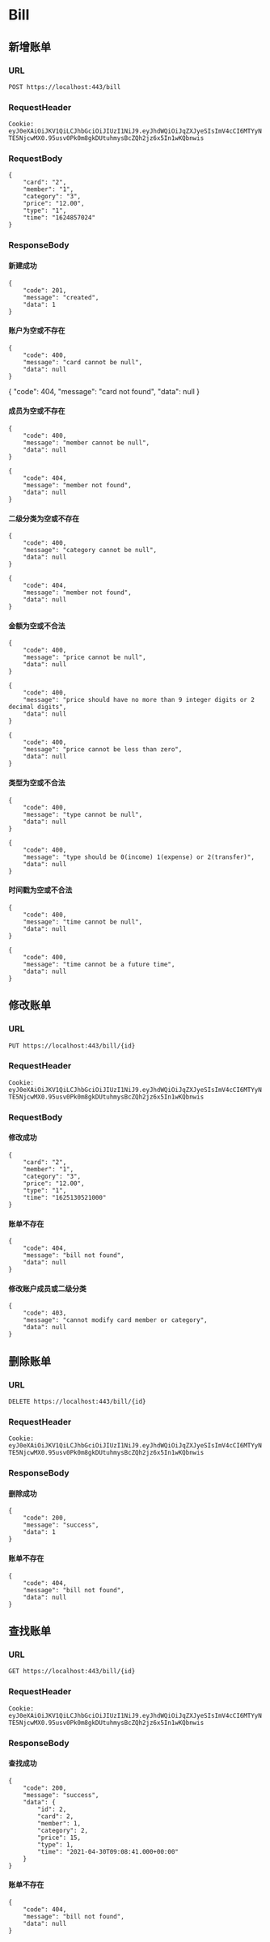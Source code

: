 # Bill

## 新增账单

### URL

`POST https://localhost:443/bill`

### RequestHeader

`Cookie: eyJ0eXAiOiJKV1QiLCJhbGciOiJIUzI1NiJ9.eyJhdWQiOiJqZXJyeSIsImV4cCI6MTYyNTE5NjcwMX0.95usv0Pk0m8gkDUtuhmysBcZQh2jz6x5In1wKQbnwis`

### RequestBody

```
{
    "card": "2",
    "member": "1",
    "category": "3",
    "price": "12.00",
    "type": "1",
    "time": "1624857024"
}
```

### ResponseBody

#### 新建成功

```
{
    "code": 201,
    "message": "created",
    "data": 1
}
```

#### 账户为空或不存在

```
{
    "code": 400,
    "message": "card cannot be null",
    "data": null
}
```

{
    "code": 404,
    "message": "card not found",
    "data": null
}

#### 成员为空或不存在

```
{
    "code": 400,
    "message": "member cannot be null",
    "data": null
}
```

```
{
    "code": 404,
    "message": "member not found",
    "data": null
}
```

#### 二级分类为空或不存在

```
{
    "code": 400,
    "message": "category cannot be null",
    "data": null
}
```

```
{
    "code": 404,
    "message": "member not found",
    "data": null
}
```

#### 金额为空或不合法

```
{
    "code": 400,
    "message": "price cannot be null",
    "data": null
}
```

```
{
    "code": 400,
    "message": "price should have no more than 9 integer digits or 2 decimal digits",
    "data": null
}
```

```
{
    "code": 400,
    "message": "price cannot be less than zero",
    "data": null
}
```

#### 类型为空或不合法

```
{
    "code": 400,
    "message": "type cannot be null",
    "data": null
}
```

```
{
    "code": 400,
    "message": "type should be 0(income) 1(expense) or 2(transfer)",
    "data": null
}
```

#### 时间戳为空或不合法

```
{
    "code": 400,
    "message": "time cannot be null",
    "data": null
}
```

```
{
    "code": 400,
    "message": "time cannot be a future time",
    "data": null
}
```

## 修改账单

### URL

`PUT https://localhost:443/bill/{id}`

### RequestHeader

`Cookie: eyJ0eXAiOiJKV1QiLCJhbGciOiJIUzI1NiJ9.eyJhdWQiOiJqZXJyeSIsImV4cCI6MTYyNTE5NjcwMX0.95usv0Pk0m8gkDUtuhmysBcZQh2jz6x5In1wKQbnwis`

### RequestBody

#### 修改成功

```
{
    "card": "2",
    "member": "1",
    "category": "3",
    "price": "12.00",
    "type": "1",
    "time": "1625130521000"
}
```

#### 账单不存在

```
{
    "code": 404,
    "message": "bill not found",
    "data": null
}
```

#### 修改账户成员或二级分类

```
{
    "code": 403,
    "message": "cannot modify card member or category",
    "data": null
}
```

## 删除账单

### URL

`DELETE https://localhost:443/bill/{id}`

### RequestHeader

`Cookie: eyJ0eXAiOiJKV1QiLCJhbGciOiJIUzI1NiJ9.eyJhdWQiOiJqZXJyeSIsImV4cCI6MTYyNTE5NjcwMX0.95usv0Pk0m8gkDUtuhmysBcZQh2jz6x5In1wKQbnwis`

### ResponseBody

#### 删除成功

```
{
    "code": 200,
    "message": "success",
    "data": 1
}
```

#### 账单不存在

```
{
    "code": 404,
    "message": "bill not found",
    "data": null
}
```

## 查找账单

### URL

`GET https://localhost:443/bill/{id}`

### RequestHeader

`Cookie: eyJ0eXAiOiJKV1QiLCJhbGciOiJIUzI1NiJ9.eyJhdWQiOiJqZXJyeSIsImV4cCI6MTYyNTE5NjcwMX0.95usv0Pk0m8gkDUtuhmysBcZQh2jz6x5In1wKQbnwis`

### ResponseBody

#### 查找成功

```
{
    "code": 200,
    "message": "success",
    "data": {
        "id": 2,
        "card": 2,
        "member": 1,
        "category": 2,
        "price": 15,
        "type": 1,
        "time": "2021-04-30T09:08:41.000+00:00"
    }
}
```

#### 账单不存在

```
{
    "code": 404,
    "message": "bill not found",
    "data": null
}
```